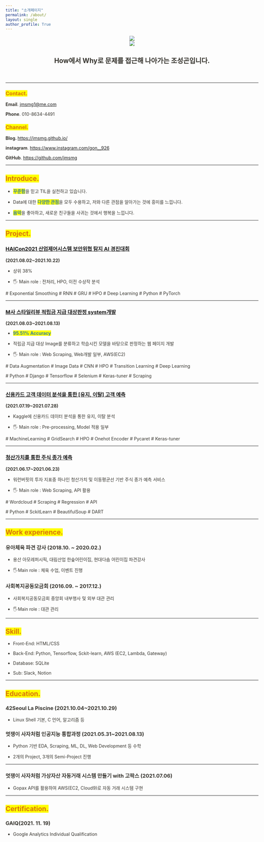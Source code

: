 ```yaml
---
title: "소개페이지"
permalink: /about/
layout: single
author_profile: True
---
```


<html><head><meta http-equiv="Content-Type" content="text/html; charset=utf-8"/><title>How에서 Why로 문제를 접근해 나아가는 조성곤입니다.</title><style>
/* cspell:disable-file */
/* webkit printing magic: print all background colors */
html {
	-webkit-print-color-adjust: exact;
}
* {
	box-sizing: border-box;
	-webkit-print-color-adjust: exact;
}

html,
body {
	margin: 0;
	padding: 0;
}
@media only screen {
	body {
		margin: 2em auto;
		max-width: 900px;
		color: rgb(55, 53, 47);
	}
}

body {
	line-height: 1.5;
	white-space: pre-wrap;
}

a,
a.visited {
	color: inherit;
	text-decoration: underline;
}

.pdf-relative-link-path {
	font-size: 80%;
	color: #444;
}

h1,
h2,
h3 {
	letter-spacing: -0.01em;
	line-height: 1.2;
	font-weight: 600;
	margin-bottom: 0;
}

.page-title {
	font-size: 2.5rem;
	font-weight: 700;
	margin-top: 0;
	margin-bottom: 0.75em;
}

h1 {
	font-size: 1.875rem;
	margin-top: 1.875rem;
}

h2 {
	font-size: 1.5rem;
	margin-top: 1.5rem;
}

h3 {
	font-size: 1.25rem;
	margin-top: 1.25rem;
}

.source {
	border: 1px solid #ddd;
	border-radius: 3px;
	padding: 1.5em;
	word-break: break-all;
}

.callout {
	border-radius: 3px;
	padding: 1rem;
}

figure {
	margin: 1.25em 0;
	page-break-inside: avoid;
}

figcaption {
	opacity: 0.5;
	font-size: 85%;
	margin-top: 0.5em;
}

mark {
	background-color: transparent;
}

.indented {
	padding-left: 1.5em;
}

hr {
	background: transparent;
	display: block;
	width: 100%;
	height: 1px;
	visibility: visible;
	border: none;
	border-bottom: 1px solid rgba(55, 53, 47, 0.09);
}

img {
	max-width: 100%;
}

@media only print {
	img {
		max-height: 100vh;
		object-fit: contain;
	}
}

@page {
	margin: 1in;
}

.collection-content {
	font-size: 0.875rem;
}

.column-list {
	display: flex;
	justify-content: space-between;
}

.column {
	padding: 0 1em;
}

.column:first-child {
	padding-left: 0;
}

.column:last-child {
	padding-right: 0;
}

.table_of_contents-item {
	display: block;
	font-size: 0.875rem;
	line-height: 1.3;
	padding: 0.125rem;
}

.table_of_contents-indent-1 {
	margin-left: 1.5rem;
}

.table_of_contents-indent-2 {
	margin-left: 3rem;
}

.table_of_contents-indent-3 {
	margin-left: 4.5rem;
}

.table_of_contents-link {
	text-decoration: none;
	opacity: 0.7;
	border-bottom: 1px solid rgba(55, 53, 47, 0.18);
}

table,
th,
td {
	border: 1px solid rgba(55, 53, 47, 0.09);
	border-collapse: collapse;
}

table {
	border-left: none;
	border-right: none;
}

th,
td {
	font-weight: normal;
	padding: 0.25em 0.5em;
	line-height: 1.5;
	min-height: 1.5em;
	text-align: left;
}

th {
	color: rgba(55, 53, 47, 0.6);
}

ol,
ul {
	margin: 0;
	margin-block-start: 0.6em;
	margin-block-end: 0.6em;
}

li > ol:first-child,
li > ul:first-child {
	margin-block-start: 0.6em;
}

ul > li {
	list-style: disc;
}

ul.to-do-list {
	text-indent: -1.7em;
}

ul.to-do-list > li {
	list-style: none;
}

.to-do-children-checked {
	text-decoration: line-through;
	opacity: 0.375;
}

ul.toggle > li {
	list-style: none;
}

ul {
	padding-inline-start: 1.7em;
}

ul > li {
	padding-left: 0.1em;
}

ol {
	padding-inline-start: 1.6em;
}

ol > li {
	padding-left: 0.2em;
}

.mono ol {
	padding-inline-start: 2em;
}

.mono ol > li {
	text-indent: -0.4em;
}

.toggle {
	padding-inline-start: 0em;
	list-style-type: none;
}

/* Indent toggle children */
.toggle > li > details {
	padding-left: 1.7em;
}

.toggle > li > details > summary {
	margin-left: -1.1em;
}

.selected-value {
	display: inline-block;
	padding: 0 0.5em;
	background: rgba(206, 205, 202, 0.5);
	border-radius: 3px;
	margin-right: 0.5em;
	margin-top: 0.3em;
	margin-bottom: 0.3em;
	white-space: nowrap;
}

.collection-title {
	display: inline-block;
	margin-right: 1em;
}

.simple-table {
	margin-top: 1em;
	font-size: 0.875rem;
}

.simple-table-header {
	background: rgb(247, 246, 243);
	color: black;
	font-weight: 500;
}

time {
	opacity: 0.5;
}

.icon {
	display: inline-block;
	max-width: 1.2em;
	max-height: 1.2em;
	text-decoration: none;
	vertical-align: text-bottom;
	margin-right: 0.5em;
}

img.icon {
	border-radius: 3px;
}

.user-icon {
	width: 1.5em;
	height: 1.5em;
	border-radius: 100%;
	margin-right: 0.5rem;
}

.user-icon-inner {
	font-size: 0.8em;
}

.text-icon {
	border: 1px solid #000;
	text-align: center;
}

.page-cover-image {
	display: block;
	object-fit: cover;
	width: 100%;
	max-height: 30vh;
}

.page-header-icon {
	font-size: 3rem;
	margin-bottom: 1rem;
}

.page-header-icon-with-cover {
	margin-top: -0.72em;
	margin-left: 0.07em;
}

.page-header-icon img {
	border-radius: 3px;
}

.link-to-page {
	margin: 1em 0;
	padding: 0;
	border: none;
	font-weight: 500;
}

p > .user {
	opacity: 0.5;
}

td > .user,
td > time {
	white-space: nowrap;
}

input[type="checkbox"] {
	transform: scale(1.5);
	margin-right: 0.6em;
	vertical-align: middle;
}

p {
	margin-top: 0.5em;
	margin-bottom: 0.5em;
}

.image {
	border: none;
	margin: 1.5em 0;
	padding: 0;
	border-radius: 0;
	text-align: center;
}

.code,
code {
	background: rgba(135, 131, 120, 0.15);
	border-radius: 3px;
	padding: 0.2em 0.4em;
	border-radius: 3px;
	font-size: 85%;
	tab-size: 2;
}

code {
	color: #eb5757;
}

.code {
	padding: 1.5em 1em;
}

.code-wrap {
	white-space: pre-wrap;
	word-break: break-all;
}

.code > code {
	background: none;
	padding: 0;
	font-size: 100%;
	color: inherit;
}

blockquote {
	font-size: 1.25em;
	margin: 1em 0;
	padding-left: 1em;
	border-left: 3px solid rgb(55, 53, 47);
}

.bookmark {
	text-decoration: none;
	max-height: 8em;
	padding: 0;
	display: flex;
	width: 100%;
	align-items: stretch;
}

.bookmark-title {
	font-size: 0.85em;
	overflow: hidden;
	text-overflow: ellipsis;
	height: 1.75em;
	white-space: nowrap;
}

.bookmark-text {
	display: flex;
	flex-direction: column;
}

.bookmark-info {
	flex: 4 1 180px;
	padding: 12px 14px 14px;
	display: flex;
	flex-direction: column;
	justify-content: space-between;
}

.bookmark-image {
	width: 33%;
	flex: 1 1 180px;
	display: block;
	position: relative;
	object-fit: cover;
	border-radius: 1px;
}

.bookmark-description {
	color: rgba(55, 53, 47, 0.6);
	font-size: 0.75em;
	overflow: hidden;
	max-height: 4.5em;
	word-break: break-word;
}

.bookmark-href {
	font-size: 0.75em;
	margin-top: 0.25em;
}

.sans { font-family: ui-sans-serif, -apple-system, BlinkMacSystemFont, "Segoe UI", Helvetica, "Apple Color Emoji", Arial, sans-serif, "Segoe UI Emoji", "Segoe UI Symbol"; }
.code { font-family: "SFMono-Regular", Menlo, Consolas, "PT Mono", "Liberation Mono", Courier, monospace; }
.serif { font-family: Lyon-Text, Georgia, ui-serif, serif; }
.mono { font-family: iawriter-mono, Nitti, Menlo, Courier, monospace; }
.pdf .sans { font-family: Inter, ui-sans-serif, -apple-system, BlinkMacSystemFont, "Segoe UI", Helvetica, "Apple Color Emoji", Arial, sans-serif, "Segoe UI Emoji", "Segoe UI Symbol", 'Twemoji', 'Noto Color Emoji', 'Noto Sans CJK JP'; }
.pdf:lang(zh-CN) .sans { font-family: Inter, ui-sans-serif, -apple-system, BlinkMacSystemFont, "Segoe UI", Helvetica, "Apple Color Emoji", Arial, sans-serif, "Segoe UI Emoji", "Segoe UI Symbol", 'Twemoji', 'Noto Color Emoji', 'Noto Sans CJK SC'; }
.pdf:lang(zh-TW) .sans { font-family: Inter, ui-sans-serif, -apple-system, BlinkMacSystemFont, "Segoe UI", Helvetica, "Apple Color Emoji", Arial, sans-serif, "Segoe UI Emoji", "Segoe UI Symbol", 'Twemoji', 'Noto Color Emoji', 'Noto Sans CJK TC'; }
.pdf:lang(ko-KR) .sans { font-family: Inter, ui-sans-serif, -apple-system, BlinkMacSystemFont, "Segoe UI", Helvetica, "Apple Color Emoji", Arial, sans-serif, "Segoe UI Emoji", "Segoe UI Symbol", 'Twemoji', 'Noto Color Emoji', 'Noto Sans CJK KR'; }
.pdf .code { font-family: Source Code Pro, "SFMono-Regular", Menlo, Consolas, "PT Mono", "Liberation Mono", Courier, monospace, 'Twemoji', 'Noto Color Emoji', 'Noto Sans Mono CJK JP'; }
.pdf:lang(zh-CN) .code { font-family: Source Code Pro, "SFMono-Regular", Menlo, Consolas, "PT Mono", "Liberation Mono", Courier, monospace, 'Twemoji', 'Noto Color Emoji', 'Noto Sans Mono CJK SC'; }
.pdf:lang(zh-TW) .code { font-family: Source Code Pro, "SFMono-Regular", Menlo, Consolas, "PT Mono", "Liberation Mono", Courier, monospace, 'Twemoji', 'Noto Color Emoji', 'Noto Sans Mono CJK TC'; }
.pdf:lang(ko-KR) .code { font-family: Source Code Pro, "SFMono-Regular", Menlo, Consolas, "PT Mono", "Liberation Mono", Courier, monospace, 'Twemoji', 'Noto Color Emoji', 'Noto Sans Mono CJK KR'; }
.pdf .serif { font-family: PT Serif, Lyon-Text, Georgia, ui-serif, serif, 'Twemoji', 'Noto Color Emoji', 'Noto Serif CJK JP'; }
.pdf:lang(zh-CN) .serif { font-family: PT Serif, Lyon-Text, Georgia, ui-serif, serif, 'Twemoji', 'Noto Color Emoji', 'Noto Serif CJK SC'; }
.pdf:lang(zh-TW) .serif { font-family: PT Serif, Lyon-Text, Georgia, ui-serif, serif, 'Twemoji', 'Noto Color Emoji', 'Noto Serif CJK TC'; }
.pdf:lang(ko-KR) .serif { font-family: PT Serif, Lyon-Text, Georgia, ui-serif, serif, 'Twemoji', 'Noto Color Emoji', 'Noto Serif CJK KR'; }
.pdf .mono { font-family: PT Mono, iawriter-mono, Nitti, Menlo, Courier, monospace, 'Twemoji', 'Noto Color Emoji', 'Noto Sans Mono CJK JP'; }
.pdf:lang(zh-CN) .mono { font-family: PT Mono, iawriter-mono, Nitti, Menlo, Courier, monospace, 'Twemoji', 'Noto Color Emoji', 'Noto Sans Mono CJK SC'; }
.pdf:lang(zh-TW) .mono { font-family: PT Mono, iawriter-mono, Nitti, Menlo, Courier, monospace, 'Twemoji', 'Noto Color Emoji', 'Noto Sans Mono CJK TC'; }
.pdf:lang(ko-KR) .mono { font-family: PT Mono, iawriter-mono, Nitti, Menlo, Courier, monospace, 'Twemoji', 'Noto Color Emoji', 'Noto Sans Mono CJK KR'; }
.highlight-default {
	color: rgba(55, 53, 47, 1);
}
.highlight-gray {
	color: rgba(120, 119, 116, 1);
	fill: rgba(120, 119, 116, 1);
}
.highlight-brown {
	color: rgba(159, 107, 83, 1);
	fill: rgba(159, 107, 83, 1);
}
.highlight-orange {
	color: rgba(217, 115, 13, 1);
	fill: rgba(217, 115, 13, 1);
}
.highlight-yellow {
	color: rgba(203, 145, 47, 1);
	fill: rgba(203, 145, 47, 1);
}
.highlight-teal {
	color: rgba(68, 131, 97, 1);
	fill: rgba(68, 131, 97, 1);
}
.highlight-blue {
	color: rgba(51, 126, 169, 1);
	fill: rgba(51, 126, 169, 1);
}
.highlight-purple {
	color: rgba(144, 101, 176, 1);
	fill: rgba(144, 101, 176, 1);
}
.highlight-pink {
	color: rgba(193, 76, 138, 1);
	fill: rgba(193, 76, 138, 1);
}
.highlight-red {
	color: rgba(212, 76, 71, 1);
	fill: rgba(212, 76, 71, 1);
}
.highlight-gray_background {
	background: rgba(241, 241, 239, 1);
}
.highlight-brown_background {
	background: rgba(244, 238, 238, 1);
}
.highlight-orange_background {
	background: rgba(251, 236, 221, 1);
}
.highlight-yellow_background {
	background: rgba(251, 243, 219, 1);
}
.highlight-teal_background {
	background: rgba(237, 243, 236, 1);
}
.highlight-blue_background {
	background: rgba(231, 243, 248, 1);
}
.highlight-purple_background {
	background: rgba(244, 240, 247, 0.8);
}
.highlight-pink_background {
	background: rgba(249, 238, 243, 0.8);
}
.highlight-red_background {
	background: rgba(253, 235, 236, 1);
}
.block-color-default {
	color: inherit;
	fill: inherit;
}
.block-color-gray {
	color: rgba(120, 119, 116, 1);
	fill: rgba(120, 119, 116, 1);
}
.block-color-brown {
	color: rgba(159, 107, 83, 1);
	fill: rgba(159, 107, 83, 1);
}
.block-color-orange {
	color: rgba(217, 115, 13, 1);
	fill: rgba(217, 115, 13, 1);
}
.block-color-yellow {
	color: rgba(203, 145, 47, 1);
	fill: rgba(203, 145, 47, 1);
}
.block-color-teal {
	color: rgba(68, 131, 97, 1);
	fill: rgba(68, 131, 97, 1);
}
.block-color-blue {
	color: rgba(51, 126, 169, 1);
	fill: rgba(51, 126, 169, 1);
}
.block-color-purple {
	color: rgba(144, 101, 176, 1);
	fill: rgba(144, 101, 176, 1);
}
.block-color-pink {
	color: rgba(193, 76, 138, 1);
	fill: rgba(193, 76, 138, 1);
}
.block-color-red {
	color: rgba(212, 76, 71, 1);
	fill: rgba(212, 76, 71, 1);
}
.block-color-gray_background {
	background: rgba(241, 241, 239, 1);
}
.block-color-brown_background {
	background: rgba(244, 238, 238, 1);
}
.block-color-orange_background {
	background: rgba(251, 236, 221, 1);
}
.block-color-yellow_background {
	background: rgba(251, 243, 219, 1);
}
.block-color-teal_background {
	background: rgba(237, 243, 236, 1);
}
.block-color-blue_background {
	background: rgba(231, 243, 248, 1);
}
.block-color-purple_background {
	background: rgba(244, 240, 247, 0.8);
}
.block-color-pink_background {
	background: rgba(249, 238, 243, 0.8);
}
.block-color-red_background {
	background: rgba(253, 235, 236, 1);
}
.select-value-color-pink { background-color: rgba(245, 224, 233, 1); }
.select-value-color-purple { background-color: rgba(232, 222, 238, 1); }
.select-value-color-green { background-color: rgba(219, 237, 219, 1); }
.select-value-color-gray { background-color: rgba(227, 226, 224, 1); }
.select-value-color-opaquegray { background-color: rgba(255, 255, 255, 0.0375); }
.select-value-color-orange { background-color: rgba(250, 222, 201, 1); }
.select-value-color-brown { background-color: rgba(238, 224, 218, 1); }
.select-value-color-red { background-color: rgba(255, 226, 221, 1); }
.select-value-color-yellow { background-color: rgba(253, 236, 200, 1); }
.select-value-color-blue { background-color: rgba(211, 229, 239, 1); }

.checkbox {
	display: inline-flex;
	vertical-align: text-bottom;
	width: 16;
	height: 16;
	background-size: 16px;
	margin-left: 2px;
	margin-right: 5px;
}

.checkbox-on {
	background-image: url("data:image/svg+xml;charset=UTF-8,%3Csvg%20width%3D%2216%22%20height%3D%2216%22%20viewBox%3D%220%200%2016%2016%22%20fill%3D%22none%22%20xmlns%3D%22http%3A%2F%2Fwww.w3.org%2F2000%2Fsvg%22%3E%0A%3Crect%20width%3D%2216%22%20height%3D%2216%22%20fill%3D%22%2358A9D7%22%2F%3E%0A%3Cpath%20d%3D%22M6.71429%2012.2852L14%204.9995L12.7143%203.71436L6.71429%209.71378L3.28571%206.2831L2%207.57092L6.71429%2012.2852Z%22%20fill%3D%22white%22%2F%3E%0A%3C%2Fsvg%3E");
}

.checkbox-off {
	background-image: url("data:image/svg+xml;charset=UTF-8,%3Csvg%20width%3D%2216%22%20height%3D%2216%22%20viewBox%3D%220%200%2016%2016%22%20fill%3D%22none%22%20xmlns%3D%22http%3A%2F%2Fwww.w3.org%2F2000%2Fsvg%22%3E%0A%3Crect%20x%3D%220.75%22%20y%3D%220.75%22%20width%3D%2214.5%22%20height%3D%2214.5%22%20fill%3D%22white%22%20stroke%3D%22%2336352F%22%20stroke-width%3D%221.5%22%2F%3E%0A%3C%2Fsvg%3E");
}
	
</style></head><body><article id="4ca65e87-4cc9-450f-8ea7-9cfdefe6163f" class="page sans"><header><img class="page-cover-image" src="https://www.notion.so/images/page-cover/gradients_11.jpg" style="object-position:center 40%"/><div class="page-header-icon page-header-icon-with-cover"><img class="icon" src="How%E1%84%8B%E1%85%A6%E1%84%89%E1%85%A5%20Why%E1%84%85%E1%85%A9%20%E1%84%86%E1%85%AE%E1%86%AB%E1%84%8C%E1%85%A6%E1%84%85%E1%85%B3%E1%86%AF%20%E1%84%8C%E1%85%A5%E1%86%B8%E1%84%80%E1%85%B3%E1%86%AB%E1%84%92%E1%85%A2%20%E1%84%82%E1%85%A1%E1%84%8B%E1%85%A1%E1%84%80%E1%85%A1%E1%84%82%E1%85%B3%E1%86%AB%20%E1%84%8C%E1%85%A9%E1%84%89%E1%85%A5%E1%86%BC%E1%84%80%E1%85%A9%E1%86%AB%204ca65e874cc9450f8ea79cfdefe6163f/%E1%84%91%E1%85%B3%E1%84%89%E1%85%A1.jpeg"/></div><h1 class="page-title">How에서 Why로 문제를 접근해 나아가는 조성곤입니다.</h1></header><div class="page-body"><hr id="00f9ab8c-f50b-458a-8338-bd13377f0318"/><h3 id="2a3023b1-5e78-40ec-bd8c-8ffdd927476c" class=""><mark class="highlight-orange">Contact.</mark></h3><p id="aad0563a-9f54-4c48-a4fe-644019aa3ab6" class=""><strong>Email</strong>. jmsmg1@me.com</p><p id="29853c13-309b-4003-8b32-2c5c57ca6410" class=""><strong>Phone</strong>. 010-8634-4491</p><h3 id="6222723a-7976-4c74-96da-f075cffa9094" class=""><mark class="highlight-orange">Channel.</mark></h3><p id="f2a44bfb-36da-45a1-91c2-1bd2895c717e" class=""><strong>Blog. </strong><a href="https://jmsmg.github.io">https://jmsmg.github.io/</a></p><p id="e32f05a4-9409-4b0b-8205-83f5565dd289" class=""><strong>instagram</strong>. <a href="https://www.instagram.com/gon__926/">https://www.instagram.com/gon__926</a></p><p id="01d441c3-a745-44b5-8dbc-68fb4a783806" class=""><strong>GitHub</strong>. <a href="https://github.com/jmsmg">https://github.com/jmsmg</a></p><hr id="092ea8ac-6fa1-4a78-a749-2aa5c406981d"/><h1 id="5a9f7c26-ff49-45be-ba36-1f2ea8df8585" class="block-color-orange"><mark class="highlight-orange">Introduce.</mark></h1><ul id="8e3882db-0211-4ba2-bb1d-e91492a61565" class="bulleted-list"><li style="list-style-type:disc"><mark class="highlight-blue"><strong>꾸준함</strong></mark>을 믿고 TIL을 실천하고 있습니다.</li></ul><ul id="a9143707-d762-4d44-a853-d6d4287ceeb0" class="bulleted-list"><li style="list-style-type:disc">Data에 대한 <mark class="highlight-blue"><strong>다양한 관점</strong></mark>을 모두 수용하고, 저와 다른 관점을 알아가는 것에 흥미를 느낍니다.</li></ul><ul id="92bb087f-12f5-4f82-b1a4-55723bd3761f" class="bulleted-list"><li style="list-style-type:disc"><mark class="highlight-blue"><strong>음악</strong></mark>을 좋아하고, 새로운 친구들을 사귀는 것에서 행복을 느낍니다.</li></ul><hr id="0d828340-24bf-494e-92fb-62b2889f87fb"/><h1 id="952e91a8-2cc0-48c7-82ff-6e6a1d408261" class=""><mark class="highlight-orange">Project.</mark></h1><h3 id="135e448c-03e7-4fd9-89ea-8c71e4623a29" class=""><a href="https://dacon.io/myprofile/430701/home">HAICon2021 산업제어시스템 보안위협 탐지 AI 경진대회</a></h3><p id="b3673bea-45f4-4762-b329-1e2e933a020e" class=""><strong>(2021.08.02~2021.10.22)</strong></p><ul id="6d676542-282a-42d1-8404-3c69a416e45c" class="bulleted-list"><li style="list-style-type:disc">상위 38%</li></ul><ul id="2eed0243-aec1-4926-b783-0ff13eb47860" class="bulleted-list"><li style="list-style-type:disc">🖐 Main role : 전처리, HPO, 이전 수상작 분석 </li></ul><p id="aa2d3ed0-a39f-4aa5-947b-c5eb6cec0db3" class=""># Exponential Smoothing  # RNN # GRU # HPO # Deep Learning # Python # PyTorch</p><hr id="ec82c414-51bb-4f1b-ab53-45e55d782a60"/><h3 id="6962688c-777c-4149-81f6-8c901f13658f" class=""><a href="https://github.com/jmsmg/TIL/tree/main/프로젝트/Final_Musinsa_Style_review">M사 스타일리뷰 적립금 지급 대상판정 system개발</a></h3><p id="f405d28a-0ab0-4be3-b27c-7861551937f7" class=""><strong>(2021.08.03~2021.08.13)</strong></p><ul id="c0982392-7eb6-421c-bb3c-8a6c8d1b8632" class="bulleted-list"><li style="list-style-type:disc"><mark class="highlight-blue"><strong>95.51% Accuracy</strong></mark></li></ul><ul id="17c3b64c-d800-4231-bd88-ed0011a2253c" class="bulleted-list"><li style="list-style-type:disc">적립금 지급 대상 Image를 분류하고 학습시킨 모델을 바탕으로 판정하는 웹 페이지 개발</li></ul><ul id="c3b6e8e4-4254-4b1b-9e1f-ec3d9af5c567" class="bulleted-list"><li style="list-style-type:disc">🖐 Main role : Web Scraping, Web개발 일부, AWS(EC2)</li></ul><p id="d6e23132-4871-4b3c-ab99-378e756f3ce3" class=""># Data Augmentation # Image Data # CNN # HPO # Transition Learning # Deep Learning</p><p id="8c3d9263-1b28-4dd2-8320-bb810ce3a687" class=""># Python # Django # Tensorflow # Selenium # Keras-tuner # Scraping</p><hr id="ea23229b-0aa1-411b-bc3d-4d9779c8e694"/><h3 id="ec2f63c0-6e2f-4792-85c6-a42a99900ae8" class=""><a href="https://github.com/jmsmg/TIL/tree/main/%ED%94%84%EB%A1%9C%EC%A0%9D%ED%8A%B8/Semi3_%EC%8B%A0%EC%9A%A9%EC%B9%B4%EB%93%9C%20%EA%B3%A0%EA%B0%9D%20%EB%8D%B0%EC%9D%B4%ED%84%B0%20%EB%B6%84%EC%84%9D%EC%9D%84%20%ED%86%B5%ED%95%9C%20%5B%EC%9C%A0%EC%A7%80%20_%20%EC%9D%B4%ED%83%88%5D%20%EA%B3%A0%EA%B0%9D%20%EC%98%88%EC%B8%A1">신용카드 고객 데이터 분석을 통한 [유지, 이탈] 고객 예측</a></h3><p id="b49178f2-8bd6-46ad-ad72-3563189e110a" class=""><strong>(2021.07.19~2021.07.28)</strong></p><ul id="c3e57385-e8e2-4d44-a90f-c56c31361bb5" class="bulleted-list"><li style="list-style-type:disc">Kaggle에 신용카드 데이터 분석을 통한 유지, 이탈 분석</li></ul><ul id="52d20bde-058f-4215-9cf2-3da48942a4aa" class="bulleted-list"><li style="list-style-type:disc">🖐 Main role : Pre-processing, Model 적용 일부</li></ul><p id="3812e812-9459-4f20-ba2e-26e523a7fe9d" class=""># MachineLearning # GridSearch # HPO # Onehot Encoder # Pycaret # Keras-tuner</p><hr id="fd53c9d0-cd3e-421e-bdd6-a35fee30d66e"/><h3 id="cd97be98-63aa-4867-8290-a7eb4b1d0912" class=""><a href="https://github.com/jmsmg/TIL/tree/main/프로젝트/Semi1_청산가치와%20주가변동의%20관계에%20대해서">청산가치를 통한 주식 종가 예측</a></h3><p id="91cc1d50-9ae4-414c-aa84-660f6d9abad8" class=""><strong>(2021.06.17~2021.06.23)</strong></p><ul id="c9e059ba-2c8f-4058-a178-b8c7fb01a13a" class="bulleted-list"><li style="list-style-type:disc">워런버핏의 투자 지표중 하나인 청산가치 및 이동평균선 기반 주식 종가 예측 서비스</li></ul><ul id="294a5154-925b-4731-b7c4-a4f1d3c36bc2" class="bulleted-list"><li style="list-style-type:disc">🖐 Main role : Web Scraping, API 활용</li></ul><p id="11727c62-6351-4877-a0ba-31f9cf9ec478" class=""># Wordcloud # Scraping # Regression # API</p><p id="409a55bc-0bfe-45b8-b6c6-1c67f73ef5f5" class=""># Python # SckitLearn # BeautifulSoup # DART</p><hr id="9c576b25-531c-4c76-84dc-73abe6724b5a"/><h1 id="c53ee5bb-bf6f-4735-b48e-8c8be91ea7cd" class=""><mark class="highlight-orange">Work experience.</mark></h1><h3 id="f7694080-ee94-41ef-ada7-f5c9eb6ba208" class="">유아체육 파견 강사
(2018.10. ~ 2020.02.)</h3><ul id="2b5c76c6-f074-47bb-b714-28d15a8971ed" class="bulleted-list"><li style="list-style-type:disc">용산 아모레퍼시픽, 대림산업 한숲어린이집, 현대다솜 어린이집 파견강사</li></ul><ul id="418a2a70-e0bd-4339-a3f7-4e10f365e165" class="bulleted-list"><li style="list-style-type:disc">🖐Main role : 체육 수업, 이벤트 진행</li></ul><h3 id="f6fb597d-81d9-4256-9efd-7a2e0ca5025d" class="">사회복지공동모금회
(2016.09. ~ 2017.12.)</h3><ul id="0a1c09b1-18e5-4b67-b55f-31ebfd73373d" class="bulleted-list"><li style="list-style-type:disc">사회복지공동모금회 중앙회 내부행사 및 외부 대관 관리</li></ul><ul id="2f507ada-ed56-48df-a5ed-99612ce4f94b" class="bulleted-list"><li style="list-style-type:disc">🖐Main role : 대관 관리</li></ul><hr id="fab91703-e390-4232-bbec-a09e2a96a388"/><h1 id="ded172d0-1b16-4c36-8e5b-6bf4c885191f" class=""><mark class="highlight-orange">Skill.</mark></h1><ul id="6ec558d0-61d0-4342-958b-24689a6b4779" class="bulleted-list"><li style="list-style-type:disc">Front-End: HTML/CSS</li></ul><ul id="459b3e85-dee7-4887-9507-74826292346e" class="bulleted-list"><li style="list-style-type:disc">Back-End: Python, Tensorflow, Sckit-learn, AWS (EC2, Lambda, Gateway)</li></ul><ul id="f7efaf15-e0d5-4357-bb96-da66729c179d" class="bulleted-list"><li style="list-style-type:disc">Database: SQLite</li></ul><ul id="c63bcd24-8a77-4831-b252-8f33dc31ff07" class="bulleted-list"><li style="list-style-type:disc">Sub: Slack, Notion</li></ul><p id="bdadc762-6d73-419c-8373-ef8a8074e5a3" class="">
</p><hr id="e71e7f00-faa4-4191-a1d7-ea836724c1d3"/><h1 id="d5552088-0bcc-46f1-a8f0-ac981dd8817f" class=""><mark class="highlight-orange">Education.</mark></h1><h3 id="33fe6234-bee4-4e97-819b-d314299e4269" class="">42Seoul La Piscine (2021.10.04~2021.10.29)</h3><ul id="1f409d5a-2ac0-4552-8a43-33caccc87bf4" class="bulleted-list"><li style="list-style-type:disc">Linux Shell 기본, C 언어, 알고리즘 등</li></ul><h3 id="86e6748f-c66c-47fb-8e70-fd120f04018c" class="">멋쟁이 사자처럼 인공지능 통합과정
(2021.05.31~2021.08.13)</h3><ul id="a2081c55-6762-4a46-bac2-1f051b791393" class="bulleted-list"><li style="list-style-type:disc">Python 기반 EDA, Scraping, ML, DL, Web Development 등 수학</li></ul><ul id="d8a6bb6b-192d-4a82-ba99-3c955d5cb1d9" class="bulleted-list"><li style="list-style-type:disc">2개의 Project, 3개의 Semi-Project 진행</li></ul><hr id="41fb3e90-6817-420e-9da7-63c522f8c0b8"/><h3 id="6708bbd1-6b9a-41e3-b5c0-6ec55bbdcb57" class="">멋쟁이 사자처럼 가상자산 자동거래 시스템 만들기 with 고팍스
(2021.07.06)</h3><ul id="4a8899ad-32b1-414a-b3b7-897b591eccf2" class="bulleted-list"><li style="list-style-type:disc">Gopax API를 활용하여 AWS(EC2, Cloud9)로 자동 거래 시스템 구현</li></ul><hr id="dd3cbd33-c4f0-4c7e-905a-aa9047db4565"/><h2 id="e724e598-8a3f-40a1-97ad-199721931a1a" class=""><mark class="highlight-orange">Certification.</mark></h2><h3 id="21b3940c-3eb8-4103-b69b-f26d92eecf38" class="">GAIQ(2021. 11. 19)</h3><ul id="8656abf7-a4b9-427a-b482-1c3c89463a95" class="bulleted-list"><li style="list-style-type:disc">Google Analytics Individual Qualification</li></ul><p id="267569f4-3822-41ce-aecb-43cd200ce691" class="">
</p></div></article></body></html>